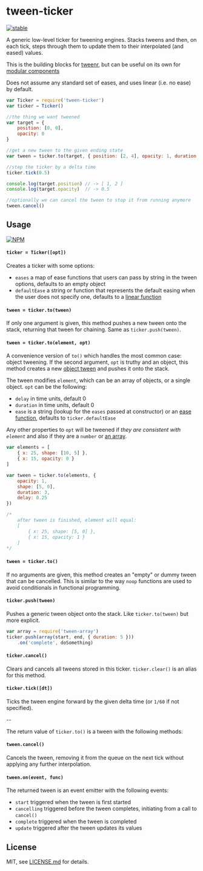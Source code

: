 # tween-ticker

[![stable](http://badges.github.io/stability-badges/dist/stable.svg)](http://github.com/badges/stability-badges)

A generic low-level ticker for tweening engines. Stacks tweens and then, on each tick, steps through them to update them to their interpolated (and eased) values. 

This is the building blocks for [tweenr](https://www.npmjs.org/package/tweenr), but can be useful on its own for [modular components](https://github.com/mattdesl/tweenr/tree/master/test/fancy-box/index.js)

Does not assume any standard set of eases, and uses linear (i.e. no ease) by default.

```js
var Ticker = require('tween-ticker')
var ticker = Ticker()

//the thing we want tweened
var target = {
    position: [0, 0],
    opacity: 0
}

//get a new tween to the given ending state
var tween = ticker.to(target, { position: [2, 4], opacity: 1, duration: 1 })

//step the ticker by a delta time
ticker.tick(0.5)

console.log(target.position) // -> [ 1, 2 ]
console.log(target.opacity)  // -> 0.5

//optionally we can cancel the tween to stop it from running anymore
tween.cancel()
```

## Usage

[![NPM](https://nodei.co/npm/tween-ticker.png)](https://nodei.co/npm/tween-ticker/)

#### `ticker = Ticker([opt])`

Creates a ticker with some options:

- `eases` a map of ease functions that users can pass by string in the tween options, defaults to an empty object
- `defaultEase` a string or function that represents the default easing when the user does not specify one, defaults to a [linear function](https://github.com/mattdesl/eases/blob/master/linear.js)

#### `tween = ticker.to(tween)`

If only one argument is given, this method pushes a new tween onto the stack, returning that tween for chaining. Same as `ticker.push(tween)`. 

#### `tween = ticker.to(element, opt)`

A convenience version of `to()` which handles the most common case: object tweening. If the second argument, `opt` is truthy and an object, this method creates a new [object tween](https://www.npmjs.org/package/tween-objects) and pushes it onto the stack.

The tween modifies `element`, which can be an array of objects, or a single object. `opt` can be the following:

- `delay` in time units, default 0
- `duration` in time units, default 0
- `ease` is a string (lookup for the `eases` passed at constructor) or an [ease function](https://www.npmjs.org/package/eases), defaults to `ticker.defaultEase`

Any other properties to `opt` will be tweened if *they are consistent with `element`* and also if they are a `number` or [an array](https://www.npmjs.org/package/an-array).

```js
var elements = [
    { x: 25, shape: [10, 5] },
    { x: 15, opacity: 0 }
]

var tween = ticker.to(elements, { 
    opacity: 1,
    shape: [5, 0],
    duration: 3,
    delay: 0.25
})

/*
    after tween is finished, element will equal:
    [
        { x: 25, shape: [5, 0] },
        { x: 15, opacity: 1 }
    ]
*/
```

#### `tween = ticker.to()`

If no arguments are given, this method creates an "empty" or dummy tween that can be cancelled. This is similar to the way `noop` functions are used to avoid conditionals in functional programming. 

#### `ticker.push(tween)`

Pushes a generic tween object onto the stack. Like `ticker.to(tween)` but more explicit.

```js
var array = require('tween-array')
ticker.push(array(start, end, { duration: 5 }))
    .on('complete', doSomething)
```

#### `ticker.cancel()`

Clears and cancels all tweens stored in this ticker. `ticker.clear()` is an alias for this method. 

#### `ticker.tick([dt])`

Ticks the tween engine forward by the given delta time (or `1/60` if not specified). 

--

The return value of `ticker.to()` is a tween with the following methods:

#### `tween.cancel()`

Cancels the tween, removing it from the queue on the next tick without applying any further interpolation. 

#### `tween.on(event, func)`

The returned tween is an event emitter with the following events:

- `start` triggered when the tween is first started
- `cancelling` triggered before the tween completes, initiating from a call to `cancel()`
- `complete` triggered when the tween is completed
- `update` triggered after the tween updates its values

## License

MIT, see [LICENSE.md](http://github.com/mattdesl/tween-ticker/blob/master/LICENSE.md) for details.
